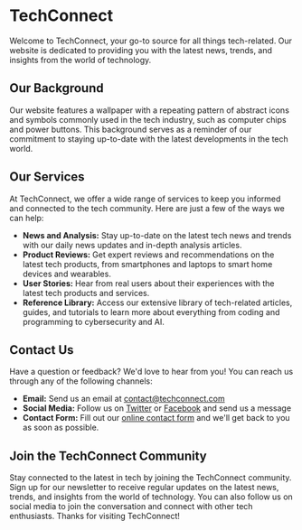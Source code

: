 <!--font:Great Vibes-->

# TechConnect

Welcome to TechConnect, your go-to source for all things tech-related. Our website is dedicated to providing you with the latest news, trends, and insights from the world of technology. 

## Our Background

Our website features a wallpaper with a repeating pattern of abstract icons and symbols commonly used in the tech industry, such as computer chips and power buttons. This background serves as a reminder of our commitment to staying up-to-date with the latest developments in the tech world.

## Our Services

At TechConnect, we offer a wide range of services to keep you informed and connected to the tech community. Here are just a few of the ways we can help:

- **News and Analysis:** Stay up-to-date on the latest tech news and trends with our daily news updates and in-depth analysis articles.
- **Product Reviews:** Get expert reviews and recommendations on the latest tech products, from smartphones and laptops to smart home devices and wearables.
- **User Stories:** Hear from real users about their experiences with the latest tech products and services.
- **Reference Library:** Access our extensive library of tech-related articles, guides, and tutorials to learn more about everything from coding and programming to cybersecurity and AI.

## Contact Us

Have a question or feedback? We'd love to hear from you! You can reach us through any of the following channels:

- **Email:** Send us an email at [contact@techconnect.com](mailto:contact@techconnect.com)
- **Social Media:** Follow us on [Twitter](#) or [Facebook](#) and send us a message
- **Contact Form:** Fill out our [online contact form](#) and we'll get back to you as soon as possible.

## Join the TechConnect Community

Stay connected to the latest in tech by joining the TechConnect community. Sign up for our newsletter to receive regular updates on the latest news, trends, and insights from the world of technology. You can also follow us on social media to join the conversation and connect with other tech enthusiasts. Thanks for visiting TechConnect!

<!--

Write me content for website with wallpaper which alt text is:

"A wallpaper with a repeating pattern of abstract icons and symbols commonly used in the tech industry, such as computer chips and power buttons."

The name/title of the page should not be 1:1 copy of the alt text but rather a real content of the website which is using this wallpaper.

- Use markdown format 
- Start with heading
- Heading should be short and concise
- The content should look like a real website 
- The website should not be about the wallpaper, wallpaper is just a related background
- Heading should be contain work "wallpaper" or "background"
- Include real sections like references, contact, user stories, etc. use things relevant to the page purpose.
- Feel free to use structure like headings, bullets, numbering, blockquotes, paragraphs, horizontal lines, etc.
- You can use formatting like bold or _italic_
- You can include UTF-8 emojis
- Links should be only #hash anchors (and you can refer to the document itself)
- Do not include images


---


# TechConnect - Connecting You to the Latest in Tech

Welcome to TechConnect, your go-to source for all things tech-related. Our website is dedicated to providing you with the latest news, trends, and insights from the world of technology. 

## Our Background

Our website features a wallpaper with a repeating pattern of abstract icons and symbols commonly used in the tech industry, such as computer chips and power buttons. This background serves as a reminder of our commitment to staying up-to-date with the latest developments in the tech world.

## Our Services

At TechConnect, we offer a wide range of services to keep you informed and connected to the tech community. Here are just a few of the ways we can help:

- **News and Analysis:** Stay up-to-date on the latest tech news and trends with our daily news updates and in-depth analysis articles.
- **Product Reviews:** Get expert reviews and recommendations on the latest tech products, from smartphones and laptops to smart home devices and wearables.
- **User Stories:** Hear from real users about their experiences with the latest tech products and services.
- **Reference Library:** Access our extensive library of tech-related articles, guides, and tutorials to learn more about everything from coding and programming to cybersecurity and AI.

## Contact Us

Have a question or feedback? We'd love to hear from you! You can reach us through any of the following channels:

- **Email:** Send us an email at [contact@techconnect.com](mailto:contact@techconnect.com)
- **Social Media:** Follow us on [Twitter](#) or [Facebook](#) and send us a message
- **Contact Form:** Fill out our [online contact form](#) and we'll get back to you as soon as possible.

## Join the TechConnect Community

Stay connected to the latest in tech by joining the TechConnect community. Sign up for our newsletter to receive regular updates on the latest news, trends, and insights from the world of technology. You can also follow us on social media to join the conversation and connect with other tech enthusiasts. Thanks for visiting TechConnect!

-->
